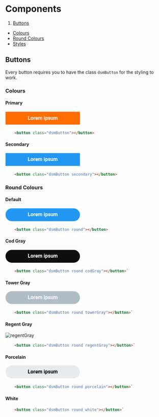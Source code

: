 # Components

1. [Buttons](#buttons)
  - [Colours](#colours)
  - [Round Colours](#round-colours)
  - [Styles](#styles)

## Buttons
Every button requires you to have the class `dsmButton` for the styling to work.


### Colours

#### Primary
![Primary](/documentation/images/primary.png)

```html
    <button class="dsmButton"></button>
```

#### Secondary
![Secondary](/documentation/images/secondary.png)

```html
    <button class="dsmButton secondary"></button>
```

### Round Colours

#### Default
![towerGray](/documentation/images/defaultRound.png)

```html
    <button class="dsmButton round"></button>
```

#### Cod Gray
![codGray](/documentation/images/codGray.png)

```html
    <button class="dsmButton round codGray"></button>`
```

#### Tower Gray
![towerGray](/documentation/images/towerGray.png)

```html
    <button class="dsmButton round towerGray"></button>`
````

#### Regent Gray
![regentGray](/documentation/images/regentGray.png)

```html
    <button class="dsmButton round regentGray"></button>`
```

#### Porcelain
![porcelain](/documentation/images/porcelain.png)

```html
    <button class="dsmButton round porcelain"></button>`
```
#### White

```html
    <button class="dsmButton round white"></button>`
```
